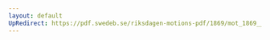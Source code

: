 ```yaml
---
layout: default
UpRedirect: https://pdf.swedeb.se/riksdagen-motions-pdf/1869/mot_1869__fk__00023/mot_1869__fk__00023_001.pdf
---
```

